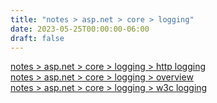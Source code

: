 ```yaml
---
title: "notes > asp.net > core > logging"
date: 2023-05-25T00:00:00-06:00
draft: false
---
```


[notes > asp.net > core > logging > http logging](http-logging.md)  
[notes > asp.net > core > logging > overview](overview.md)  
[notes > asp.net > core > logging > w3c logging](w3c-logging.md)  
